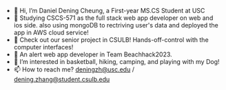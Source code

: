 - 👋 Hi, I’m Daniel Dening Cheung, a First-year MS.CS Student at USC
- 🌱 Studying CSCS-571 as the full stack web app developer on web and ios side. also using mongoDB to rectriving user's data and deployed the app in AWS cloud service!
- 🌱 Check out our senior project in CSULB! Hands-off-control with the computer interfaces!
- 💞️ An alert web app developer in Team Beachhack2023.
- 👀 I’m interested in basketball, hiking, camping, and playing with my Dog!
- 📫 How to reach me?   deningzh@usc.edu / dening.zhang@student.csulb.edu 

<!---
Turb003/Turb003 is a ✨ special ✨ repository because its `README.md` (this file) appears on your GitHub profile.
You can click the Preview link to take a look at your changes.
--->
